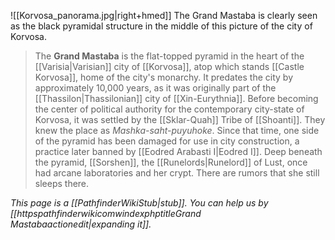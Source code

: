 ![[Korvosa_panorama.jpg|right+hmed]] 
 The Grand Mastaba is clearly seen as the black pyramidal structure in the middle of this picture of the city of Korvosa.
> The **Grand Mastaba** is the flat-topped pyramid in the heart of the [[Varisia|Varisian]] city of [[Korvosa]], atop which stands [[Castle Korvosa]], home of the city's monarchy. It predates the city by approximately 10,000 years, as it was originally part of the [[Thassilon|Thassilonian]] city of [[Xin-Eurythnia]]. Before becoming the center of political authority for the contemporary city-state of Korvosa, it was settled by the [[Sklar-Quah]] Tribe of [[Shoanti]]. They knew the place as *Mashka-saht-puyuhoke*. Since that time, one side of the pyramid has been damaged for use in city construction, a practice later banned by [[Eodred Arabasti I|Eodred I]]. Deep beneath the pyramid, [[Sorshen]], the [[Runelords|Runelord]] of Lust, once had arcane laboratories and her crypt. There are rumors that she still sleeps there.



*This page is a [[PathfinderWikiStub|stub]]. You can help us by [[httpspathfinderwikicomwindexphptitleGrand Mastabaactionedit|expanding it]].*








